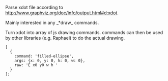 Parse xdot file according to http://www.graphviz.org/doc/info/output.html#d:xdot.

Mainly interested in any \_*draw\_ commands.

Turn xdot into array of js drawing commands.  commands can then be used by other
libraries (e.g. Raphael) to do the actual drawing.

    [
      {
        command: 'filled-ellipse',
        args: {x: 0, y: 0, h: 0, w: 0},
        raw: 'E x0 y0 w h '
      }
    ];
